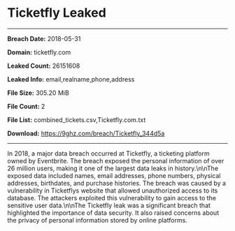 # Ticketfly Leaked

------------
**Breach Date:** 2018-05-31

**Domain:** ticketfly.com

**Leaked Count:** 26151608

**Leaked Info:** email,realname,phone,address

**File Size:** 305.20 MiB

**File Count:** 2

**File List:** combined_tickets.csv,Ticketfly.com.txt

**Download:** https://9ghz.com/breach/Ticketfly_344d5a

------------
In 2018, a major data breach occurred at Ticketfly, a ticketing platform owned by Eventbrite. The breach exposed the personal information of over 26 million users, making it one of the largest data leaks in history.\n\nThe exposed data included names, email addresses, phone numbers, physical addresses, birthdates, and purchase histories. The breach was caused by a vulnerability in Ticketflys website that allowed unauthorized access to its database. The attackers exploited this vulnerability to gain access to the sensitive user data.\n\nThe Ticketfly leak was a significant breach that highlighted the importance of data security. It also raised concerns about the privacy of personal information stored by online platforms.
